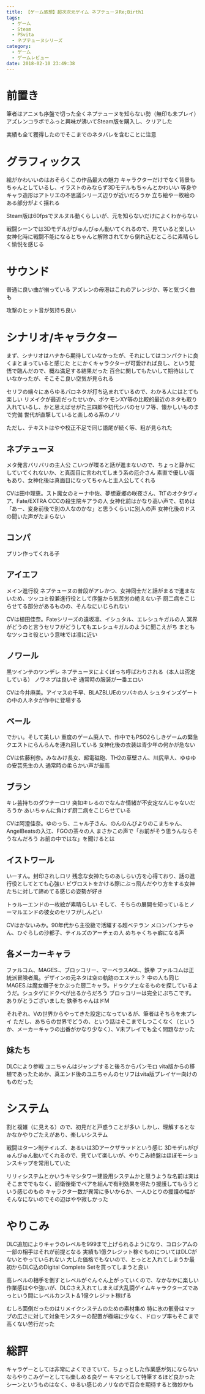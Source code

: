 ```yaml
---
title: 【ゲーム感想】超次次元ゲイム ネプテューヌRe;Birth1
tags:
  - ゲーム
  - Steam
  - PSvita
  - ネプテューヌシリーズ
category:
  - ゲーム
  - ゲームレビュー
date: 2018-02-10 23:49:38
---
```



# 前置き

筆者はアニメも序盤で切った全くネプテューヌを知らない勢（無印も未プレイ）
アズレンコラボでふっと興味が沸いてSteam版を購入し、クリアした

実績も全て獲得したのでそこまでのネタバレを含むことに注意

<!-- more -->

# グラフィックス

絵がかわいいのはおそらくこの作品最大の魅力
キャラクターだけでなく背景もちゃんとしているし、イラストのみならず3Dモデルもちゃんとかわいい
等身やキャラ造形はアトリエの不思議シリーズ辺りが近いだろうか
立ち絵や一枚絵のある部分がよく揺れる

Steam版は60fpsでヌルヌル動くらしいが、元を知らないだけによくわからない

戦闘シーンでは3Dモデルがびゅんびゅん動いてくれるので、見ていると楽しい
女神化時に戦闘不能になるとちゃんと解除されてから倒れ込むところに素晴らしく愉悦を感じる

# サウンド

普通に良い曲が揃っている
アズレンの母港はこれのアレンジか、等と気づく曲も

攻撃のヒット音が気持ち良い

# シナリオ/キャラクター

まず、シナリオはハナから期待していなかったが、それにしてはコンパクトに良くまとまっていると感じた
とにかくキャラクターが可愛ければ良し、という覚悟で臨んだので、概ね満足する結果だった
百合に関してもたいして期待はしていなかったが、そこそこ良い空気が見られる

セリフの端々にあらゆるパロネタが打ち込まれているので、わかる人にはとても楽しい
リメイクが最近だったせいか、ポケモンXY等の比較的最近のネタも取り入れているし、かと思えばせがた三四郎や初代シバのセリフ等、懐かしいものまで完備
世代が直撃していると楽しめる系のノリ

ただし、テキストはやや校正不足で同じ語尾が続く等、粗が見られた

## ネプテューヌ

メタ発言バリバリの主人公
こいつが喋ると話が進まないので、ちょっと静かにしていてくれないか、と真面目に言われてしまう系の厄介さん
素直で優しい面もあり、女神化後は真面目になってちゃんと主人公してくれる

CVは田中理恵。スト魔女のミーナ中佐、夢想夏郷の咲夜さん、TtTのオクタヴィア、Fate/EXTRA CCCの殺生院キアラの人
女神化前はかなり高い声で、初めは「あー、変身前後で別の人なのかな」と思うくらいに別人の声
女神化後のドスの聞いた声がたまらない

## コンパ

プリン作ってくれる子

## アイエフ

メイン進行役
ネプテューヌの普段がアレかつ、女神同士だと話がまるで進まないため、ツッコミ役兼進行役として序盤から気苦労の絶えない子
厨二病をこじらせてる部分があるものの、そんなにいじられない

CVは植田佳奈。Fateシリーズの遠坂凛、イシュタル、エレシュキガルの人
冥界がどうのと言うセリフがどうしてもエレシュキガルのように聞こえがち
まともなツッコミ役という意味では凛に近い

## ノワール

黒ツインテのツンデレ
ネプテューヌによくぼっち呼ばわりされる（本人は否定している）
ノワネプは良いぞ
通常時の服装が一番エロい

CVは今井麻美。アイマスの千早、BLAZBLUEのツバキの人
シュタインズゲートの中の人ネタが作中に登場する

## ベール

でかい。そして美しい
重度のゲーム廃人で、作中でもPSO2らしきゲームの緊急クエストにらんらんを連れ回している
女神化後の衣装は青少年の何かが危ない

CVは佐藤利奈。みなみけ長女、超電磁砲、TH2の草壁さん、川尻早人、ゆゆゆの安芸先生の人
通常時の柔らかい声が最高

## ブラン

キレ芸持ちのダウナーロリ
突如キレるのでなんか情緒が不安定なんじゃないだろうか
あいちゃんに負けず厨二病をこじらせている

CVは阿澄佳奈。ゆのっち、ニャル子さん、のんのんびよりのこまちゃん、AngelBeatsの入江、FGOの茶々の人
まさかこの声で「お前がそう思うんならそうなんだろう お前の中ではな」を聞けるとは

## イストワール

いーすん。封印されしロリ
残念な女神たちのあしらい方を心得ており、話の進行役としてとても心強い
ビヴロストをかける際にぶっ飛んだやり方をする女神たちに対して諦めてる感じの姿勢が好き

トゥルーエンドの一枚絵が素晴らしい
そして、そちらの展開を知っているとノーマルエンドの彼女のセリフがしんどい

CVはかないみか。90年代から主役級で活躍する超ベテラン
メロンパンナちゃん、ひぐらしの沙都子、テイルズのアーチェの人
めちゃくちゃ癖になる声

## 各メーカーキャラ

ファルコム、MAGES.、ブロッコリー、マーベラスAQL、鉄拳
ファルコムは正統派冒険者風。デザインの元ネタは空の軌跡のエステル？ 中の人も同じ
MAGES.は魔女帽子をかぶった厨二キャラ。ドゥクプェなるものを探しているようだ。シュタゲにドクペが出るからだろう
ブロッコリーは完全にぷちこです。ありがとうございました
鉄拳ちゃんはドM

それぞれ、Vの世界からやってきた設定になっているが、筆者はそちらを未プレイ
ただし、あちらの世界でどうの、という話はそこまでしつこくなく（というか、メーカーキャラの出番がかなり少なく）、V未プレイでも全く問題なかった

## 妹たち

DLCにより参戦
ユニちゃんはジャンプすると後ろからパンモロ
vita版からの移植であったためか、真エンド後のユニちゃんのセリフはvita版プレイヤー向けのものだった

# システム

割と複雑（に見える）ので、初見だと戸惑うことが多い
しかし、理解するとなかなかやりごたえがあり、楽しいシステム

戦闘はターン制テイルズ、あるいは3Dアークザラッドという感じ
3Dモデルがびゅんびゅん動いてくれるので、見ていて楽しいが、やりこみ終盤はほぼモーションスキップを常用していた

リリィシステムとかいうキマシタワー建設用システムかと思うような名前は実はそこまででもなく、前衛後衛でペアを組んで有利効果を得たり援護してもらうという感じのもの
キャラクター数が異常に多いからか、一人ひとりの援護の幅がそんなにないのでその辺はやや寂しかった

# やりこみ

DLC追加によりキャラのレベルを999まで上げられるようになり、コロシアムの一部の相手はそれが前提となる
実績も1億クレジット稼ぐものについてはDLCがないとやっていられない
大した価格でもないので、とっとと入れてしまうか最初からDLC込のDigital Complete Setを買ってしまうと良い

高レベルの相手を倒すとレベルがぐんぐん上がっていくので、なかなかに楽しい
作業感はやや強いが、DLCさえ入れてしまえば大乱闘ゲイムキャラクターズであっという間にレベルカンスト＆1億クレジット稼げる

むしろ面倒だったのはリメイクシステムのための素材集め
特に氷の骸骨はマップの広さに対して対象モンスターの配置が極端に少なく、ドロップ率もそこまで高くない苦行だった

# 総評

キャラゲーとしては非常によくできていて、ちょっとした作業感が気にならないならやりこみゲーとしても楽しめる良ゲー
キマシとして特筆するほど良かったシーンというものはなく、ゆるい感じのノリなので百合を期待すると微妙かも
